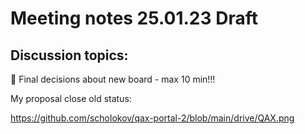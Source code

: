 # Meeting notes 25.01.23 Draft 

## Discussion topics:  

:black_square_button: Final decisions about new board - max 10 min!!! 

My proposal close old status:  

https://github.com/scholokov/qax-portal-2/blob/main/drive/QAX.png 
